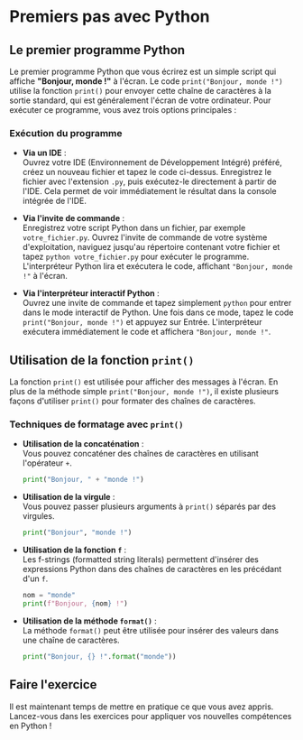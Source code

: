 # Premiers pas avec Python

## Le premier programme Python

Le premier programme Python que vous écrirez est un simple script qui affiche **"Bonjour, monde !"** à l'écran. Le code `print("Bonjour, monde !")` utilise la fonction `print()` pour envoyer cette chaîne de caractères à la sortie standard, qui est généralement l'écran de votre ordinateur. Pour exécuter ce programme, vous avez trois options principales :

### Exécution du programme

- **Via un IDE** :  
  Ouvrez votre IDE (Environnement de Développement Intégré) préféré, créez un nouveau fichier et tapez le code ci-dessus. Enregistrez le fichier avec l'extension `.py`, puis exécutez-le directement à partir de l'IDE. Cela permet de voir immédiatement le résultat dans la console intégrée de l'IDE.

- **Via l'invite de commande** :  
  Enregistrez votre script Python dans un fichier, par exemple `votre_fichier.py`. Ouvrez l'invite de commande de votre système d'exploitation, naviguez jusqu'au répertoire contenant votre fichier et tapez `python votre_fichier.py` pour exécuter le programme. L'interpréteur Python lira et exécutera le code, affichant `"Bonjour, monde !"` à l'écran.

- **Via l'interpréteur interactif Python** :  
  Ouvrez une invite de commande et tapez simplement `python` pour entrer dans le mode interactif de Python. Une fois dans ce mode, tapez le code `print("Bonjour, monde !")` et appuyez sur Entrée. L'interpréteur exécutera immédiatement le code et affichera `"Bonjour, monde !"`.

## Utilisation de la fonction `print()`

La fonction `print()` est utilisée pour afficher des messages à l'écran. En plus de la méthode simple `print("Bonjour, monde !")`, il existe plusieurs façons d'utiliser `print()` pour formater des chaînes de caractères.

### Techniques de formatage avec `print()`

- **Utilisation de la concaténation** :  
  Vous pouvez concaténer des chaînes de caractères en utilisant l'opérateur `+`.
  ```python
  print("Bonjour, " + "monde !")
  ```

- **Utilisation de la virgule** :  
  Vous pouvez passer plusieurs arguments à `print()` séparés par des virgules.
  ```python
  print("Bonjour", "monde !")
  ```

- **Utilisation de la fonction `f`** :  
  Les f-strings (formatted string literals) permettent d'insérer des expressions Python dans des chaînes de caractères en les précédant d'un `f`.
  ```python
  nom = "monde"
  print(f"Bonjour, {nom} !")
  ```

- **Utilisation de la méthode `format()`** :  
  La méthode `format()` peut être utilisée pour insérer des valeurs dans une chaîne de caractères.
  ```python
  print("Bonjour, {} !".format("monde"))
  ```

## Faire l'exercice

Il est maintenant temps de mettre en pratique ce que vous avez appris. Lancez-vous dans les exercices pour appliquer vos nouvelles compétences en Python !
